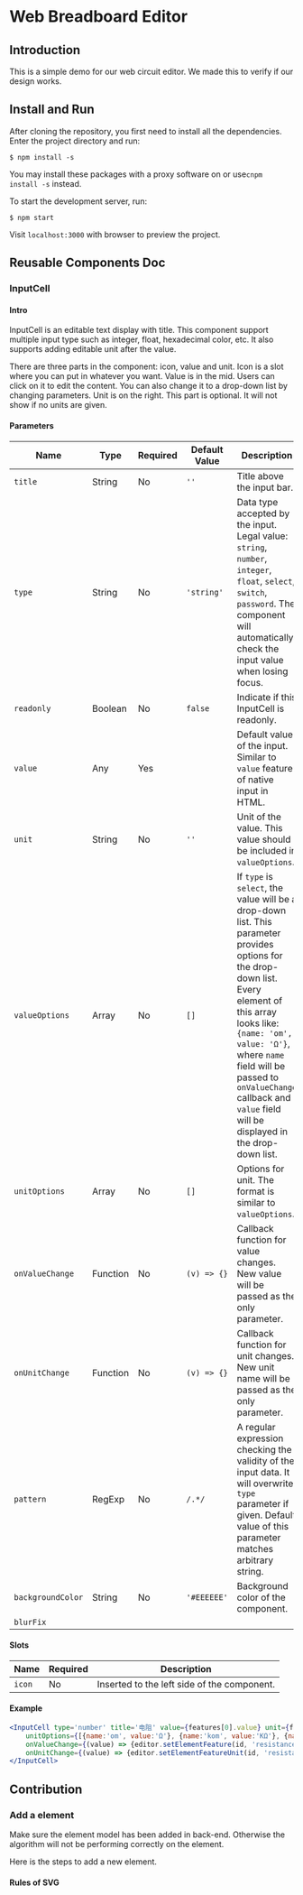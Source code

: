 # Web Breadboard Editor

## Introduction

This is a simple demo for our web circuit editor. We made this to verify if our design works.

## Install and Run

After cloning the repository, you first need to install all the dependencies. Enter the project directory and run:

```shell
$ npm install -s
```

You may install these packages with a proxy software on or use`cnpm install -s` instead.

To start the development server, run:

```shell
$ npm start
```

Visit `localhost:3000` with browser to preview the project.

## Reusable Components Doc

### InputCell

#### Intro

InputCell is an editable text display with title. This component support multiple input type such as integer, float, hexadecimal color, etc. It also supports adding editable unit after the value.

There are three parts in the component: icon, value and unit. Icon is a slot where you can put in whatever you want. Value is in the mid. Users can click on it to edit the content. You can also change it to a drop-down list by changing parameters. Unit is on the right. This part is optional. It will not show if no units are given.

#### Parameters

| Name              | Type     | Required | Default Value | Description                                                  |
| ----------------- | -------- | -------- | ------------- | ------------------------------------------------------------ |
| `title`           | String   | No       | `''`          | Title above the input bar.                                   |
| `type`            | String   | No       | `'string'`    | Data type accepted by the input. Legal value: `string`, `number`, `integer`, `float`, `select`, `switch`, `password`. The component will automatically check the input value when losing focus. |
| `readonly`        | Boolean  | No       | `false`       | Indicate if this InputCell is readonly.                      |
| `value`           | Any      | Yes      |               | Default value of the input. Similar to `value` feature of native input in HTML. |
| `unit`            | String   | No       | `''`          | Unit of the value. This value should be included in `valueOptions`. |
| `valueOptions`    | Array    | No       | `[]`          | If `type` is `select`, the value will be a drop-down list. This parameter provides options for the drop-down list.<br />Every element of this array looks like: `{name: 'om', value: 'Ω'}`, where `name` field will be passed to `onValueChange` callback and `value` field will be displayed in the drop-down list. |
| `unitOptions`     | Array    | No       | `[]`          | Options for unit. The format is similar to `valueOptions`.   |
| `onValueChange`   | Function | No       | `(v) => {}`   | Callback function for value changes. New value will be passed as the only parameter. |
| `onUnitChange`    | Function | No       | `(v) => {}`   | Callback function for unit changes. New unit name will be passed as the only parameter. |
| `pattern`         | RegExp   | No       | `/.*/`        | A regular expression checking the validity of the input data. It will overwrite `type` parameter if given. Default value of this parameter matches arbitrary string. |
| `backgroundColor` | String   | No       | `'#EEEEEE'`   | Background color of the component.                           |
| `blurFix`         |          |          |               |                                                              |

#### Slots

| Name   | Required | Description                                 |
| ------ | -------- | ------------------------------------------- |
| `icon` | No       | Inserted to the left side of the component. |

#### Example

```jsx
<InputCell type='number' title='电阻' value={features[0].value} unit={features[0].unit}
    unitOptions={[{name:'om', value:'Ω'}, {name:'kom', value:'KΩ'}, {name:'mom', value:'MΩ'}]}
    onValueChange={(value) => {editor.setElementFeature(id, 'resistance', value);}}
    onUnitChange={(value) => {editor.setElementFeatureUnit(id, 'resistance', value);}}>
</InputCell>
```

## Contribution

### Add a element

Make sure the element model has been added in back-end. Otherwise the algorithm will not be performing correctly on the element.

Here is the steps to add a new element.

#### Rules of SVG

